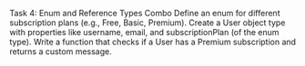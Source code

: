Task 4: Enum and Reference Types Combo
Define an enum for different subscription plans (e.g., Free, Basic, Premium).
Create a User object type with properties like username, email, and subscriptionPlan (of the enum type).
Write a function that checks if a User has a Premium subscription and returns a custom message.